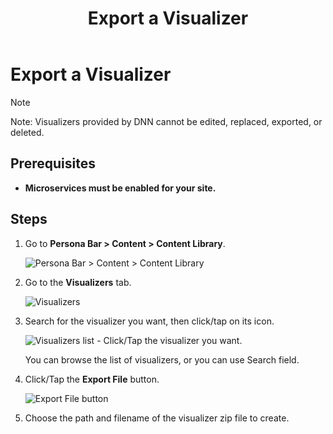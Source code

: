 ﻿---
uid: export-visualizer
locale: en
title: Export a Visualizer
dnneditions: Evoq Engage
dnnversion: 09.02.00
related-topics: create-visualizer,edit-visualizer,delete-visualizer,import-visualizer
---

# Export a Visualizer

> [!NOTE]
> Note: Visualizers provided by DNN cannot be edited, replaced, exported, or deleted.

## Prerequisites

*   **Microservices must be enabled for your site.**

## Steps

1.  Go to **Persona Bar \> Content \> Content Library**.
    
    ![Persona Bar > Content > Content Library](/images/scr-pbar-host-Content-E91.png)
    
2.  Go to the **Visualizers** tab.
    
    ![Visualizers](/images/scr-pbtabs-all-Content-ContentLibrary-Visualizers-E91.png)
    
3.  Search for the visualizer you want, then click/tap on its icon.
    
      
    
    ![Visualizers list - Click/Tap the visualizer you want.](/images/scr-Visualizers-List-SearchClickTap-E91.gif)
    
      
    
    You can browse the list of visualizers, or you can use Search field.
    
4.  Click/Tap the **Export File** button.
    
      
    
    ![Export File button](/images/scr-Visualizers-Details-Export-E91.png)
    
      
    
5.  Choose the path and filename of the visualizer zip file to create.
